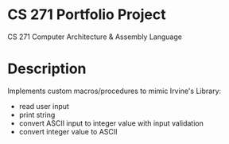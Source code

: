 # CS 271 Portfolio Project
 CS 271 Computer Architecture & Assembly Language
 
# Description
 Implements custom macros/procedures to mimic Irvine's Library: 
 * read user input
 * print string
 * convert ASCII input to integer value with input validation
 * convert integer value to ASCII
